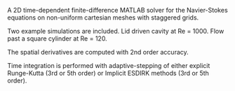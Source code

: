 A 2D time-dependent finite-difference MATLAB solver for the Navier-Stokes equations on non-uniform cartesian meshes with staggered grids.

Two example simulations are included.
Lid driven cavity at Re = 1000.
Flow past a square cylinder at Re = 120.


The spatial derivatives are computed with 2nd order accuracy.

Time integration is performed with adaptive-stepping of either explicit Runge-Kutta (3rd or 5th order) or Implicit ESDIRK methods (3rd or 5th order).
